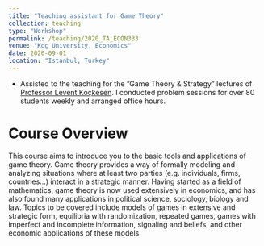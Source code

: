 ```yaml
---
title: "Teaching assistant for Game Theory"
collection: teaching
type: "Workshop"
permalink: /teaching/2020_TA_ECON333
venue: "Koç University, Economics"
date: 2020-09-01
location: "Istanbul, Turkey"
---
```


* Assisted to the teaching for the ”Game Theory & Strategy” lectures of [Professor Levent Koçkesen](https://sites.google.com/view/lkockesen/home). I conducted problem sessions for over
80 students weekly and arranged office hours.

Course Overview
======
This course aims to introduce you to the basic tools and applications
of game theory. Game theory provides a way of formally modeling and analyzing
situations where at least two parties (e.g. individuals, firms, countries…) interact in a
strategic manner. Having started as a field of mathematics, game theory is now used
extensively in economics, and has also found many applications in political science,
sociology, biology and law. Topics to be covered include models of games in extensive
and strategic form, equilibria with randomization, repeated games, games with imperfect
and incomplete information, signaling and beliefs, and other economic applications of
these models. 
